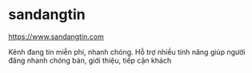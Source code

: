 # sandangtin
https://www.sandangtin.com

Kênh đang tin miễn phí, nhanh chóng.
Hỗ trợ nhiều tính năng giúp người đăng nhanh chóng bán, giới thiệu, tiếp cận khách 
